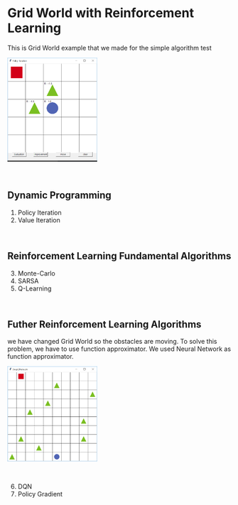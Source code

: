 # Grid World with Reinforcement Learning 
This is Grid World example that we made for the simple algorithm test
<p align="left"><img width="40%" src="./gridworld.png" /></p>

<br/>

## Dynamic Programming
1. Policy Iteration
2. Value Iteration
    
<br/>

## Reinforcement Learning Fundamental Algorithms
3. Monte-Carlo
4. SARSA
5. Q-Learning

<br/>

## Futher Reinforcement Learning Algorithms
we have changed Grid World so the obstacles are moving. To solve this problem, we have to use function approximator. 
We used Neural Network as function approximator.

<p align="left"><img width="40%" src="./gridworld_changing.png" /></p>

<br/>

6. DQN
7. Policy Gradient
    
    